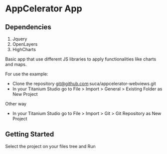 # AppCelerator App 



## Dependencies

1. Jquery
2. OpenLayers
3. HighCharts



Basic app that use different JS libraries to apply functionalities like charts and maps.

For use the example: 

* Clone the repository git@github.com:suca/appcelerator-webviews.git
* In your Titanium Studio go to File > Import > General > Existing Folder as New Project

Other way
*  In your Titanium Studio go to File > Import > Git > Git Repository as New Project


## Getting Started	

Select the project on your files tree and Run



